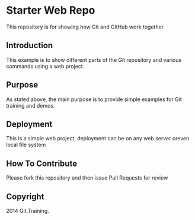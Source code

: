 # Starter Web Repo

This repository is for showing how Git and GitHub work together
## Introduction
This example is to show different parts of the Git repository and various commands using a web project.
## Purpose
As stated above, the main purpose is to provide simple examples for Git training and demos.

## Deployment
This is a simple web project, deployment can be on any web server oreven local file system
## How To Contribute
Please fork this repository and then issue Pull Requests for  review
## Copyright
2014 Git.Training.